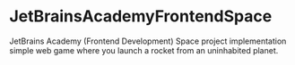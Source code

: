# JetBrainsAcademyFrontendSpace
JetBrains Academy (Frontend Development) Space project implementation
simple web game where you launch a rocket from an uninhabited planet.
